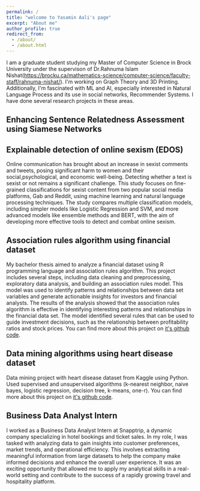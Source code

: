 ```yaml
---
permalink: /
title: "welcome to Yasamin Aali's page"
excerpt: "About me"
author_profile: true
redirect_from: 
  - /about/
  - /about.html
---
```


I am a graduate student studying my Master of Computer Science in Brock University under the supervison of Dr.Rahnuma Islam Nishat(https://brocku.ca/mathematics-science/computer-science/faculty-staff/rahnuma-nishat/). I'm working on Graph Theory and 3D Printing. Additionally, I'm fascinated with ML and AI, especially interested in Natural Language Process and its use in social networks, Recommender Systems. I have done several research projects in these areas.

Enhancing Sentence Relatedness Assessment using Siamese Networks
------


Explainable detection of online sexism (EDOS)
------
Online communication has brought about an increase in sexist comments and tweets, posing significant harm to women and their social,psychological, and economic well-being. Detecting whether a text is sexist or not remains a significant challenge. This study focuses on fine-grained classifications for sexist content from two popular social media platforms, Gab and Reddit, using machine learning and natural language processing techniques. The study compares multiple classification models, including simpler models like Logistic Regression and SVM, and more advanced models like ensemble methods and BERT, with the aim of developing more effective tools to detect and combat online sexism.

Association rules algorithm using financial dataset
------
My bachelor thesis aimed to analyze a financial dataset using R programming language and association rules algorithm. This project includes several steps, including data cleaning and preprocessing, exploratory data analysis, and building an association rules model. This model was used to identify patterns and relationships between data set variables and generate actionable insights for investors and financial analysts. The results of the analysis showed that the association rules algorithm is effective in identifying interesting patterns and relationships in the financial data set. The model identified several rules that can be used to guide investment decisions, such as the relationship between profitability ratios and stock prices. You can find more about this project on [it's github code](https://github.com/yasaminaali/R-Project).

Data mining algorithms using heart disease dataset
------
Data mining project with heart disease dataset from Kaggle using Python. Used supervised and unsupervised algorithms (k-nearest neighbor, naive bayes, logistic regression, decision tree, k-means, one-r). You can find more about this project on [it's github code](https://github.com/yasaminaali/DataMining_HeartDisease).

Business Data Analyst Intern
------
I worked as a Business Data Analyst Intern at Snapptrip, a dynamic company specializing in hotel bookings and ticket sales. In my role, I was tasked with analyzing data to gain insights into customer preferences, market trends, and operational efficiency. This involves extracting meaningful information from large datasets to help the company make informed decisions and enhance the overall user experience. It was an exciting opportunity that allowed me to apply my analytical skills in a real-world setting and contribute to the success of a rapidly growing travel and hospitality platform.
